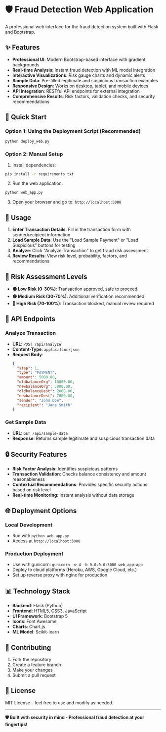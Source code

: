 # 🛡️ Fraud Detection Web Application

A professional web interface for the fraud detection system built with Flask and Bootstrap.

## ✨ Features

- **Professional UI**: Modern Bootstrap-based interface with gradient backgrounds
- **Real-time Analysis**: Instant fraud detection with ML model integration
- **Interactive Visualizations**: Risk gauge charts and dynamic alerts
- **Sample Data**: Pre-filled legitimate and suspicious transaction examples
- **Responsive Design**: Works on desktop, tablet, and mobile devices
- **API Integration**: RESTful API endpoints for external integration
- **Comprehensive Results**: Risk factors, validation checks, and security recommendations

## 🚀 Quick Start

### Option 1: Using the Deployment Script (Recommended)
```bash
python deploy_web.py
```


### Option 2: Manual Setup
1. Install dependencies:
  ```bash
  pip install -r requirements.txt
  ```

2. Run the web application:
  ```bash
  python web_app.py
  ```

3. Open your browser and go to: `http://localhost:5000`

## 📱 Usage

1. **Enter Transaction Details**: Fill in the transaction form with sender/recipient information
2. **Load Sample Data**: Use the "Load Sample Payment" or "Load Suspicious" buttons for testing
3. **Analyze**: Click "Analyze Transaction" to get fraud risk assessment
4. **Review Results**: View risk level, probability, factors, and recommendations

## 🎯 Risk Assessment Levels

- **🟢 Low Risk (0-30%)**: Transaction approved, safe to proceed
- **🟡 Medium Risk (30-70%)**: Additional verification recommended
- **🔴 High Risk (70-100%)**: Transaction blocked, manual review required

## 🔧 API Endpoints

### Analyze Transaction
- **URL**: `POST /api/analyze`
- **Content-Type**: `application/json`
- **Request Body**:
  ```json
  {
    "step": 1,
    "type": "PAYMENT",
    "amount": 5000.00,
    "oldbalanceOrg": 10000.00,
    "newbalanceOrg": 5000.00,
    "oldbalanceDest": 2000.00,
    "newbalanceDest": 7000.00,
    "sender": "John Doe",
    "recipient": "Jane Smith"
  }
  ```

### Get Sample Data
- **URL**: `GET /api/sample-data`
- **Response**: Returns sample legitimate and suspicious transaction data

## 🔒 Security Features

- **Risk Factor Analysis**: Identifies suspicious patterns
- **Transaction Validation**: Checks balance consistency and amount reasonableness
- **Contextual Recommendations**: Provides specific security actions based on risk level
- **Real-time Monitoring**: Instant analysis without data storage

## 🌐 Deployment Options

### Local Development
- Run with `python web_app.py`
- Access at `http://localhost:5000`

### Production Deployment
- Use with gunicorn: `gunicorn -w 4 -b 0.0.0.0:5000 web_app:app`
- Deploy to cloud platforms (Heroku, AWS, Google Cloud, etc.)
- Set up reverse proxy with nginx for production

## 📊 Technology Stack

- **Backend**: Flask (Python)
- **Frontend**: HTML5, CSS3, JavaScript
- **UI Framework**: Bootstrap 5
- **Icons**: Font Awesome
- **Charts**: Chart.js
- **ML Model**: Scikit-learn



## 🤝 Contributing

1. Fork the repository
2. Create a feature branch
3. Make your changes
4. Submit a pull request

## 📝 License

MIT License - feel free to use and modify as needed.

---

**🛡️ Built with security in mind - Professional fraud detection at your fingertips!**
